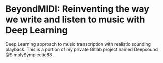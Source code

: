 BeyondMIDI: Reinventing the way we write and listen to music with Deep Learning
================================================

Deep Learning approach to music transcription with realistic sounding playback. This is a portion of my private Gitlab project named Deepsound @SimplySymplectic88 .
